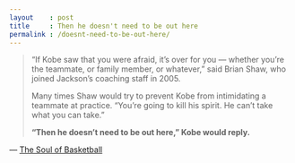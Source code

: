 ```yaml
---
layout    : post
title     : Then he doesn't need to be out here
permalink : /doesnt-need-to-be-out-here/
---
```


> “If Kobe saw that you were afraid, it’s over for you &mdash; whether you’re the teammate, or family member, or whatever,” said Brian Shaw, who joined Jackson’s coaching staff in 2005.
> 
> Many times Shaw would try to prevent Kobe from intimidating a teammate at practice. “You’re going to kill his spirit. He can’t take what you can take.”
> 
> **“Then he doesn’t need to be out here,” Kobe would reply.**

&mdash; [The Soul of Basketball](https://www.goodreads.com/en/book/show/33413968)